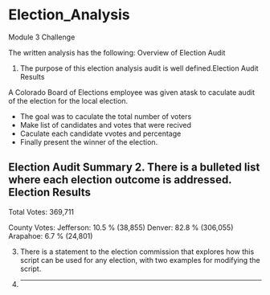 # Election_Analysis
Module 3 Challenge


The written analysis has the following:
Overview of Election Audit
1. The purpose of this election analysis audit is well defined.Election Audit Results

A Colorado Board of Elections employee was given atask to caculate audit of the election for the local election. 
 * The goal was to caculate the total number of voters 
 * Make list of candidates and votes that were recived 
 * Caculate each candidate vvotes and percentage 
 * Finally present the winner of the election. 
 
 Election Audit Summary
2. There is a bulleted list where each election outcome is addressed.
Election Results
-------------------------
Total Votes: 369,711

County Votes:
Jefferson: 10.5 % (38,855)
Denver: 82.8 % (306,055)
Arapahoe: 6.7 % (24,801)

3. There is a statement to the election commission that explores how this script can be used for any election, with two examples for modifying the script.
4. ---
